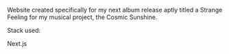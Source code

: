 Website created specifically for my next album release aptly titled a Strange Feeling for my musical project, the Cosmic Sunshine. 

Stack used: 

Next.js 
